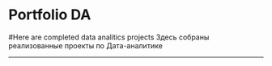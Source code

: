 # Portfolio DA
#Here are completed data analitics projects 
Здесь собраны реализованные проекты по Дата-аналитике
___

